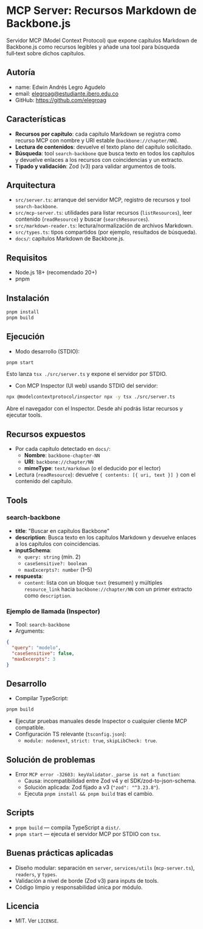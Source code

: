 # MCP Server: Recursos Markdown de Backbone.js

Servidor MCP (Model Context Protocol) que expone capítulos Markdown de Backbone.js como recursos legibles y añade una tool para búsqueda full‑text sobre dichos capítulos.

## Autoría

- name: Edwin Andrés Legro Agudelo
- email: <elegroag@estudiante.ibero.edu.co>
- GitHub: <https://github.com/elegroag>

## Características

- **Recursos por capítulo**: cada capítulo Markdown se registra como recurso MCP con nombre y URI estable (`backbone://chapter/NN`).
- **Lectura de contenidos**: devuelve el texto plano del capítulo solicitado.
- **Búsqueda**: tool `search-backbone` que busca texto en todos los capítulos y devuelve enlaces a los recursos con coincidencias y un extracto.
- **Tipado y validación**: Zod (v3) para validar argumentos de tools.

## Arquitectura

- `src/server.ts`: arranque del servidor MCP, registro de recursos y tool `search-backbone`.
- `src/mcp-server.ts`: utilidades para listar recursos (`listResources`), leer contenido (`readResource`) y buscar (`searchResources`).
- `src/markdown-reader.ts`: lectura/normalización de archivos Markdown.
- `src/types.ts`: tipos compartidos (por ejemplo, resultados de búsqueda).
- `docs/`: capítulos Markdown de Backbone.js.

## Requisitos

- Node.js 18+ (recomendado 20+)
- pnpm

## Instalación

```bash
pnpm install
pnpm build
```

## Ejecución

- Modo desarrollo (STDIO):

```bash
pnpm start
```

Esto lanza `tsx ./src/server.ts` y expone el servidor por STDIO.

- Con MCP Inspector (UI web) usando STDIO del servidor:

```bash
npx @modelcontextprotocol/inspector npx -y tsx ./src/server.ts
```

Abre el navegador con el Inspector. Desde ahí podrás listar recursos y ejecutar tools.

## Recursos expuestos

- Por cada capítulo detectado en `docs/`:
  - **Nombre**: `backbone-chapter-NN`
  - **URI**: `backbone://chapter/NN`
  - **mimeType**: `text/markdown` (o el deducido por el lector)
- Lectura (`readResource`): devuelve `{ contents: [{ uri, text }] }` con el contenido del capítulo.

## Tools

### search-backbone

- **title**: "Buscar en capítulos Backbone"
- **description**: Busca texto en los capítulos Markdown y devuelve enlaces a los capítulos con coincidencias.
- **inputSchema**:
  - `query: string` (mín. 2)
  - `caseSensitive?: boolean`
  - `maxExcerpts?: number` (1–5)
- **respuesta**:
  - `content`: lista con un bloque `text` (resumen) y múltiples `resource_link` hacia `backbone://chapter/NN` con un primer extracto como `description`.

### Ejemplo de llamada (Inspector)

- Tool: `search-backbone`
- Arguments:

```json
{
  "query": "modelo",
  "caseSensitive": false,
  "maxExcerpts": 3
}
```

## Desarrollo

- Compilar TypeScript:

```bash
pnpm build
```

- Ejecutar pruebas manuales desde Inspector o cualquier cliente MCP compatible.
- Configuración TS relevante (`tsconfig.json`):
  - `module: nodenext`, `strict: true`, `skipLibCheck: true`.

## Solución de problemas

- Error `MCP error -32603: keyValidator._parse is not a function`:
  - Causa: incompatibilidad entre Zod v4 y el SDK/zod-to-json-schema.
  - Solución aplicada: Zod fijado a v3 (`"zod": "^3.23.8"`).
  - Ejecuta `pnpm install && pnpm build` tras el cambio.

## Scripts

- `pnpm build` — compila TypeScript a `dist/`.
- `pnpm start` — ejecuta el servidor MCP por STDIO con `tsx`.

## Buenas prácticas aplicadas

- Diseño modular: separación en `server`, `services/utils` (`mcp-server.ts`), `readers`, y `types`.
- Validación a nivel de borde (Zod v3) para inputs de tools.
- Código limpio y responsabilidad única por módulo.

## Licencia

- MIT. Ver `LICENSE`.
